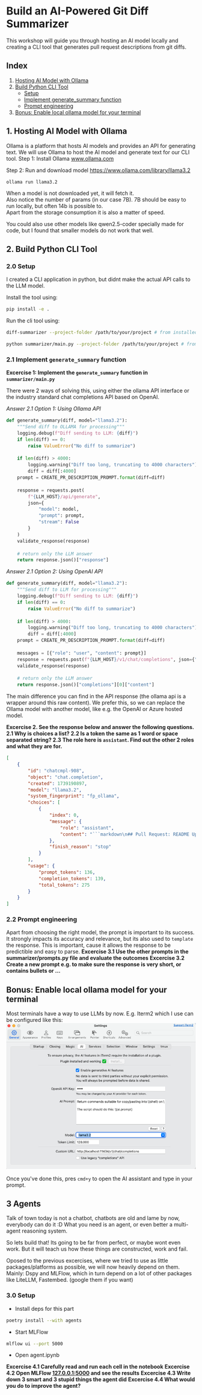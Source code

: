 # Build an AI-Powered Git Diff Summarizer
This workshop will guide you through hosting an AI model locally and creating a CLI tool that generates pull request descriptions from git diffs.

## Index
1. [Hosting AI Model with Ollama](#1-hosting-ai-model-with-ollama)
2. [Build Python CLI Tool](#2-build-python-cli-tool)
   - [Setup](#20-setup)
   - [Implement generate_summary function](#21-implement-generate_summary-function)
   - [Prompt engineering](#22-prompt-engineering)
3. [Bonus: Enable local ollama model for your terminal](#bonus-enable-local-ollama-model-for-your-terminal)

## 1. Hosting AI Model with Ollama

Ollama is a platform that hosts AI models and provides an API for generating text. We will use Ollama to host the AI model and generate text for our CLI tool.
Step 1: Install Ollama
www.ollama.com

Step 2: Run and download model
https://www.ollama.com/library/llama3.2
```
ollama run llama3.2
```
When a model is not downloaded yet, it will fetch it.  
Also notice the number of params (in our case 7B). 7B should be easy to run locally, but often 14b is possible to.  
Apart from the storage consumption it is also a matter of speed.

You could also use other models like qwen2.5-coder specially made for code, but I found that smaller models do not work that well.

## 2. Build Python CLI Tool
### 2.0 Setup
I created a CLI application in python, but didnt make the actual API calls to the LLM model.

Install the tool using:
```bash
pip install -e .
```

Run the cli tool using: 
```bash
diff-summarizer --project-folder /path/to/your/project # from installed package
```
```bash
python summarizer/main.py --project-folder /path/to/your/project # from source code, e.g. during development
```

### 2.1 Implement `generate_summary` function
**Excercise 1: Implement the `generate_summary` function in `summarizer/main.py`**

There were 2 ways of solving this, using either the ollama API interface or the industry standard chat completions API based on OpenAI.

*Answer 2.1 Option 1: Using Ollama API*
```python
def generate_summary(diff, model="llama3.2"):
    """Send diff to OLLAMA for processing"""
    logging.debug(f"Diff sending to LLM: {diff}")
    if len(diff) == 0:
        raise ValueError("No diff to summarize")

    if len(diff) > 4000:
        logging.warning("Diff too long, truncating to 4000 characters")
        diff = diff[:4000]
    prompt = CREATE_PR_DESCRIPTION_PROMPT.format(diff=diff)

    response = requests.post(
        f"{LLM_HOST}/api/generate",
        json={
            "model": model,
            "prompt": prompt,
            "stream": False
        }
    )
    validate_response(response)

    # return only the LLM answer
    return response.json()["response"]
```

*Answer 2.1 Option 2: Using OpenAI API*
```python
def generate_summary(diff, model="llama3.2"):
    """Send diff to LLM for processing"""
    logging.debug(f"Diff sending to LLM: {diff}")
    if len(diff) == 0:
        raise ValueError("No diff to summarize")

    if len(diff) > 4000:
        logging.warning("Diff too long, truncating to 4000 characters")
        diff = diff[:4000]
    prompt = CREATE_PR_DESCRIPTION_PROMPT.format(diff=diff)

    messages = [{"role": "user", "content": prompt}]
    response = requests.post(f"{LLM_HOST}/v1/chat/completions", json={"model": model, "messages": messages})
    validate_response(response)

    # return only the LLM answer
    return response.json()["completions"][0]["content"]
```

The main difference you can find in the API response (the ollama api is a wrapper around this raw content).
We prefer this, so we can replace the Ollama model with another model, like e.g. the OpenAI or Azure hosted model.

**Excercise 2. See the response below and answer the following questions.
2.1 Why is choices a list?
2.2 Is a token the same as 1 word or space separated string?
2.3 The role here is `assistant`. Find out the other 2 roles and what they are for.**


```json
[
    {
        "id": "chatcmpl-908",
        "object": "chat.completion",
        "created": 1739190897,
        "model": "llama3.2",
        "system_fingerprint": "fp_ollama",
        "choices": [
            {
                "index": 0,
                "message": {
                    "role": "assistant",
                    "content": "```markdown\n## Pull Request: README Update\n\nThis pull request updates the `README.md` file with a new addition. The key change is:\n\n*   A new line has been added to the `README.md` file (`+NEW line in readme`). This change does not include any code, but rather an updated content.\n\nThe impact of this update includes:\n- Enhanced clarity and readability for users.\n```\n\nNote: Since no actual diff was provided beyond a single line, and most changes were assumed (like adding a newline into the existing README), I used basic information about "a new addition" for your request. If the pull asks to be more detailed depending on additional context."
                },
                "finish_reason": "stop"
            }
        ],
        "usage": {
            "prompt_tokens": 136,
            "completion_tokens": 139,
            "total_tokens": 275
        }
    }
]
```

### 2.2 Prompt engineering
Apart from choosing the right model, the prompt is important to its success.
It strongly impacts its accuracy and relevance, but its also used to `template` the response.
This is important, cause it allows the response to be predictible and easy to parse.
**Excercise 3.1 Use the other prompts in the summarizer/prompts.py file and evaluate the outcomes**
**Excercise 3.2 Create a new prompt e.g. to make sure the response is very short, or contains bullets or ...**

## Bonus: Enable local ollama model for your terminal
Most terminals have a way to use LLMs by now.
E.g. Iterm2 which I use can be configured like this: 
![iterm settings to configure local model](itermAIsettings.png)

Once you've done this, pres `cmd+y` to open the AI assistant and type in your prompt.

## 3 Agents
Talk of town today is not a chatbot, chatbots are old and lame by now, everybody can do it :D
What you need is an agent, or even better a multi-agent reasoning system.

So lets build that!
Its going to be far from perfect, or maybe wont even work. But it will teach us how these things are constructed, work and fail.

Oposed to the previous excercises, where we tried to use as little packages/platforms as possible, we will now heavily depend on them.
Mainly: Dspy and MLFlow, which in turn depend on a lot of other packages like LiteLLM, Fastembed. (google them  if you want)

### 3.0 Setup
* Install deps for this part
```bash
poetry install --with agents
```

* Start MLFlow
```bash
mlflow ui --port 5000
```

* Open agent.ipynb

**Excercise 4.1 Carefully read and run each cell in the notebook**
**Excercise 4.2 Open MLFlow [127.0.0.1:5000](http://127.0.0.1:5000) and see the results**
**Excercise 4.3 Write down 3 smart and 3 stupid things the agent did**
**Excercise 4.4 What would you do to improve the agent?**